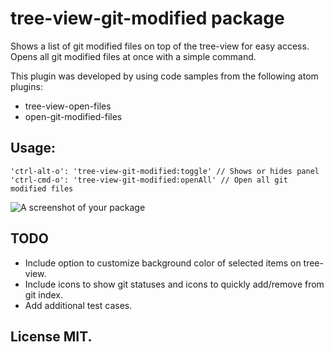 # tree-view-git-modified package

Shows a list of git modified files on top of the tree-view for easy access. Opens all git modified files at once with a simple command.

This plugin was developed by using code samples from the following atom plugins:
- tree-view-open-files
- open-git-modified-files

## Usage:

```
'ctrl-alt-o': 'tree-view-git-modified:toggle' // Shows or hides panel
'ctrl-cmd-o': 'tree-view-git-modified:openAll' // Open all git modified files
```

![A screenshot of your package](https://github.com/rjaviervega/tree-view-git-modified/blob/master/screenshots/tree-view-git-modified.png)

## TODO

- Include option to customize background color of selected items on tree-view.
- Include icons to show git statuses and icons to quickly add/remove from git index.
- Add additional test cases.

## License MIT.
